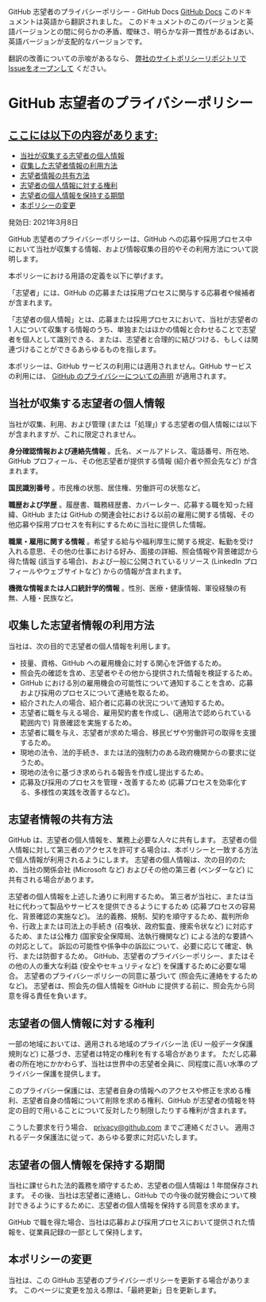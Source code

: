 GitHub 志望者のプライバシーポリシー - GitHub Docs
[GitHub Docs](/ja)
このドキュメントは英語から翻訳されました。 このドキュメントのこのバージョンと英語バージョンとの間に何らかの矛盾、曖昧さ、明らかな非一貫性があるばあい、英語バージョンが支配的なバージョンです。

翻訳の改善についての示唆があるなら、
[弊社のサイトポリシーリポジトリでIssueをオープンして](https://github.com/github/site-policy/issues)
ください。

# GitHub 志望者のプライバシーポリシー

## [ここには以下の内容があります:](#in-this-article)
- [当社が収集する志望者の個人情報](#what-candidate-personal-information-do-we-collect)
- [収集した志望者情報の利用方法](#how-do-we-use-the-candidate-personal-information-we-collect)
- [志望者情報の共有方法](#how-do-we-share-your-candidate-personal-information)
- [志望者の個人情報に対する権利](#your-rights-to-your-candidate-personal-information)
- [志望者の個人情報を保持する期間](#how-long-do-we-retain-your-candidate-personal-information)
- [本ポリシーの変更](#changes-to-this-policy)

発効日: 2021年3月8日

GitHub 志望者のプライバシーポリシーは、GitHub への応募や採用プロセス中において当社が収集する情報、および情報収集の目的やその利用方法について説明します。

本ポリシーにおける用語の定義を以下に挙げます。

「志望者」には、GitHub の応募または採用プロセスに関与する応募者や候補者が含まれます。

「志望者の個人情報」とは、応募または採用プロセスにおいて、当社が志望者の 1 人について収集する情報のうち、単独またはほかの情報と合わせることで志望者を個人として識別できる、または、志望者と合理的に結びつける、もしくは関連づけることができるあらゆるものを指します。

本ポリシーは、GitHub サービスの利用には適用されません。GitHub サービスの利用には、
[GitHub のプライバシーについての声明](/ja/github/site-policy/github-privacy-statement)
が適用されます。

## 当社が収集する志望者の個人情報

当社が収集、利用、および管理 (または「処理」) する志望者の個人情報には以下が含まれますが、これに限定されません。

**身分確認情報および連絡先情報**
。氏名、メールアドレス、電話番号、所在地、GitHub プロフィール、その他志望者が提供する情報 (紹介者や照会先など) が含まれます。

**国民識別番号**
。市民権の状態、居住権、労働許可の状態など。

**職歴および学歴**
。履歴書、職務経歴書、カバーレター、応募する職を知った経緯、GitHub または GitHub の関連会社における以前の雇用に関する情報、その他応募や採用プロセスを有利にするために当社に提供した情報。

**職業・雇用に関する情報**
。希望する給与や福利厚生に関する規定、転勤を受け入れる意思、その他の仕事における好み、面接の詳細、照会情報や背景確認から得た情報 (該当する場合)、および一般に公開されているリソース (LinkedIn プロフィールやウェブサイトなど) からの情報が含まれます。

**機微な情報または人口統計学的情報**
。性別、医療・健康情報、軍役経験の有無、人種・民族など。

## 収集した志望者情報の利用方法

当社は、次の目的で志望者の個人情報を利用します。

- 技量、資格、GitHub への雇用機会に対する関心を評価するため。
- 照会先の確認を含め、志望者やその他から提供された情報を検証するため。
- GitHub における別の雇用機会の可能性について通知することを含め、応募および採用のプロセスについて連絡を取るため。
- 紹介された人の場合、紹介者に応募の状況について通知するため。
- 志望者に職を与える場合、雇用契約書を作成し、(適用法で認められている範囲内で) 背景確認を実施するため。
- 志望者に職を与え、志望者が求めた場合、移民ビザや労働許可の取得を支援するため。
- 現地の法令、法的手続き、または法的強制力のある政府機関からの要求に従うため。
- 現地の法令に基づき求められる報告を作成し提出するため。
- 応募及び採用のプロセスを管理・改善するため (応募プロセスを効率化する、多様性の実践を改善するなど)。

## 志望者情報の共有方法

GitHub は、志望者の個人情報を、業務上必要な人々に共有します。 志望者の個人情報に対して第三者のアクセスを許可する場合は、本ポリシーと一致する方法で個人情報が利用されるようにします。 志望者の個人情報は、次の目的のため、当社の関係会社 (Microsoft など) およびその他の第三者 (ベンダーなど) に共有される場合があります。

志望者の個人情報を上述した通りに利用するため。
第三者が当社に、または当社に代わって製品やサービスを提供できるようにするため (応募プロセスの容易化、背景確認の実施など)。
法的義務、規制、契約を順守するため、裁判所命令、行政上または司法上の手続き (召喚状、政府監査、捜索令状など) に対応するため、または公権力 (国家安全保障局、法執行機関など) による法的な要請への対応として。
訴訟の可能性や係争中の訴訟について、必要に応じて確定、執行、または防御するため。
GitHub、志望者のプライバシーポリシー、またはその他の人の重大な利益 (安全やセキュリティなど) を保護するために必要な場合。
志望者のプライバシーポリシーの同意に基づいて (照会先に連絡をするためなど)。 志望者は、照会先の個人情報を GitHub に提供する前に、照会先から同意を得る責任を負います。

## 志望者の個人情報に対する権利

一部の地域においては、適用される地域のプライバシー法 (EU 一般データ保護規則など) に基づき、志望者は特定の権利を有する場合があります。 ただし応募者の所在地にかかわらず、当社は世界中の志望者全員に、同程度に高い水準のプライバシー保護を提供します。

このプライバシー保護には、志望者自身の情報へのアクセスや修正を求める権利、志望者自身の情報について削除を求める権利、GitHub が志望者の情報を特定の目的で用いることについて反対したり制限したりする権利が含まれます。

こうした要求を行う場合、
[privacy@github.com](mailto:privacy@github.com)
までご連絡ください。 適用されるデータ保護法に従って、あらゆる要求に対応いたします。

## 志望者の個人情報を保持する期間

当社に課せられた法的義務を順守するため、志望者の個人情報は 1 年間保存されます。 その後、当社は志望者に連絡し、GitHub での今後の就労機会について検討できるようにするために、志望者の個人情報を保持する同意を求めます。

GitHub で職を得た場合、当社は応募および採用プロセスにおいて提供された情報を、従業員記録の一部として保持します。

## 本ポリシーの変更

当社は、この GitHub 志望者のプライバシーポリシーを更新する場合があります。 このページに変更を加える際は、「最終更新」日を更新します。
